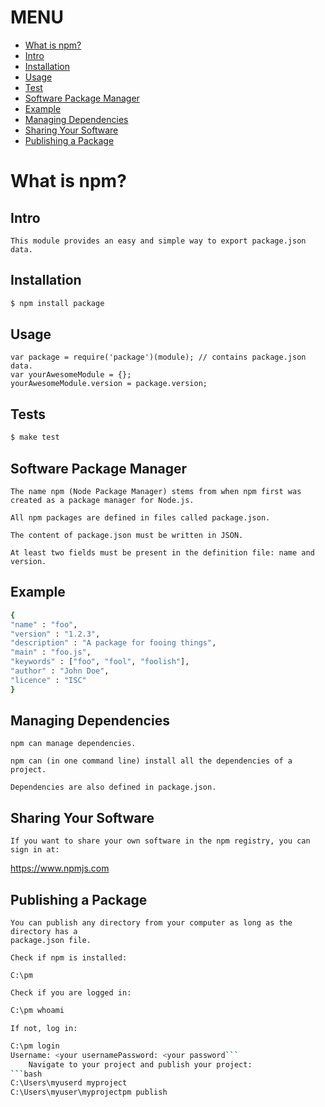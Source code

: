 # MENU

- [What is npm?](#what-is-npm)
- [Intro](#intro)
- [Installation](#installation)
- [Usage](#usage)
- [Test](#tests)
- [Software Package Manager](#software-package-manager)
- [Example](#example)
- [Managing Dependencies](#managing-dependencies)
- [Sharing Your Software](#sharing-your-software)
- [Publishing a Package](#publishing-a-package)

# What is npm?

## Intro

    This module provides an easy and simple way to export package.json data.

## Installation

```bash
$ npm install package
```

## Usage

    var package = require('package')(module); // contains package.json data.
    var yourAwesomeModule = {};
    yourAwesomeModule.version = package.version;

## Tests

```bash
$ make test
```

## Software Package Manager

    The name npm (Node Package Manager) stems from when npm first was created as a package manager for Node.js.

    All npm packages are defined in files called package.json.

    The content of package.json must be written in JSON.

    At least two fields must be present in the definition file: name and version.

## Example

```bash
{
"name" : "foo",
"version" : "1.2.3",
"description" : "A package for fooing things",
"main" : "foo.js",
"keywords" : ["foo", "fool", "foolish"],
"author" : "John Doe",
"licence" : "ISC"
}
```

## Managing Dependencies

    npm can manage dependencies.

    npm can (in one command line) install all the dependencies of a project.

    Dependencies are also defined in package.json.

## Sharing Your Software

    If you want to share your own software in the npm registry, you can sign in at:

https://www.npmjs.com

## Publishing a Package

    You can publish any directory from your computer as long as the directory has a
    package.json file.

    Check if npm is installed:
```
C:\pm
```
    Check if you are logged in:
```bash
C:\pm whoami
```
    If not, log in:
```bash
C:\pm login
Username: <your usernamePassword: <your password```
    Navigate to your project and publish your project:
```bash
C:\Users\myuserd myproject
C:\Users\myuser\myprojectpm publish
```